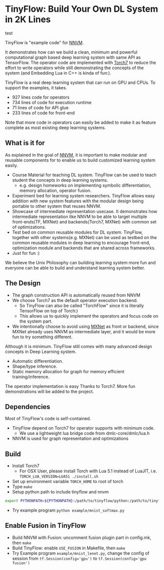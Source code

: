 # TinyFlow: Build Your Own DL System in 2K Lines

test

TinyFlow is  "example code" for [NNVM](https://github.com/dmlc/nnvm/).

It demonstrates how can we build a clean, minimum and powerful computational
graph based deep learning system with same API as TensorFlow.
The operator code are implemented with [Torch7](https://github.com/torch/torch7) to reduce the effort to write operators while still demonstrating the concepts of the system (and Embedding Lua in C++ is kinda of fun:).

TinyFlow is a real deep learning system that can run on GPU and CPUs.
To support the examples, it takes.
- 927 lines code for operators
- 734 lines of code for execution runtime
- 71 lines of code for API glue
- 233 lines of code for front-end

Note that more code in operators can easily be added to make it as
feature complete as most existing deep learning systems.

## What is it for
As explained in the goal of [NNVM](https://github.com/dmlc/nnvm/),
it is important to make modular and reusable components for to enable us to build
customized learning system easily.

- Course Material for teaching DL system. TinyFlow can be used to teach student the concepts in deep learning systems.
  - e.g. design homeworks on implementing symbolic differentiation, memory allocation, operator fusion.
- Experiment bed for learning system researchers. TinyFlow allows easy addition with new system features with
  the modular design being portable to other system that reuses NNVM.
- Showcase of intermediate representation usecase. It demonstrates how intermediate representation like NNVM to be able to
  target multiple front-ends(TF, MXNet) and backends(Torch7, MXNet) with common set of optimizations.
- Test bed on common reusable modules for DL system. TinyFlow, together with other systems(e.g. MXNet) can be used as testbed on the
  common reusable modules in deep learning to encourage front-end, optimization module and backends
  that are shared across frameworks.
- Just for fun :)


We believe the Unix Philosophy can building learning system more fun and everyone can be able to build
and understand learning system better.

## The Design
- The graph construction API is automatically reused from NNVM
- We choose Torch7 as the default operator execution backend.
  - So TinyFlow can also be called "TorchFlow" since it is literally TensorFlow on top of Torch:)
  - This allows us to quickly implement the operators and focus code on the system part.
- We intentionally choose to avoid using [MXNet](https://github.com/dmlc/mxnet) as front or backend,
  since MXNet already uses NNVM as intermediate layer, and it would be more fun to try something different.

Although it is minimum. TinyFlow still comes with many advanced design concepts in Deep Learning system.
- Automatic differentiation.
- Shape/type inference.
- Static memory allocation for graph for memory efficient training/inference.

The operator implementation is easy Thanks to Torch7. More fun demonstrations will be added to the project.

## Dependencies
Most of TinyFlow's code is self-contained.
- TinyFlow depend on Torch7 for operator supports with minimum code.
  - We use a lightweight lua bridge code from dmlc-core/dmlc/lua.h
- NNVM is used for graph representation and optimizations

## Build
- Install Torch7
  - For OSX User, please install Torch with Lua 5.1 instead of LuaJIT,
    i.e. ```TORCH_LUA_VERSION=LUA51 ./install.sh```
- Set up environment variable ```TORCH_HOME``` to root of torch
- Type ```make```
- Setup python path to include tinyflow and nnvm
```bash
export PYTHONPATH=${PYTHONPATH}:/path/to/tinyflow/python:/path/to/tinyflow/nnvm/python
```
- Try example program ```python example/mnist_softmax.py```

## Enable Fusion in TinyFlow
- Build NNVM with Fusion: uncomment fusion plugin part in config.mk, then `make`
- Build TinyFlow: enable `USE_FUSION` in Makefile, then `make`
- Try Example program `example/mnist_lenet.py`, change the config of session from `tf.Session(config='gpu')` to `tf.Session(config='gpu fusion')`
